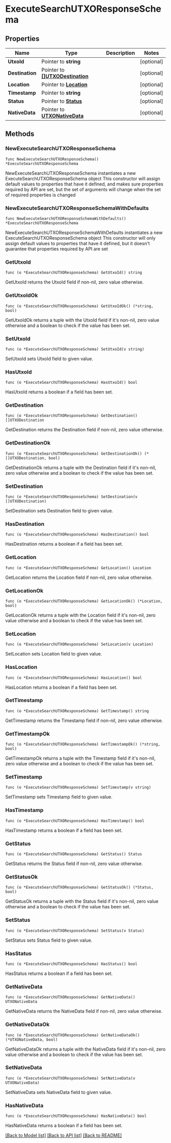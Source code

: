 # ExecuteSearchUTXOResponseSchema

## Properties

Name | Type | Description | Notes
------------ | ------------- | ------------- | -------------
**UtxoId** | Pointer to **string** |  | [optional] 
**Destination** | Pointer to [**[]UTXODestination**](UTXODestination.md) |  | [optional] 
**Location** | Pointer to [**Location**](Location.md) |  | [optional] 
**Timestamp** | Pointer to **string** |  | [optional] 
**Status** | Pointer to [**Status**](Status.md) |  | [optional] 
**NativeData** | Pointer to [**UTXONativeData**](UTXONativeData.md) |  | [optional] 

## Methods

### NewExecuteSearchUTXOResponseSchema

`func NewExecuteSearchUTXOResponseSchema() *ExecuteSearchUTXOResponseSchema`

NewExecuteSearchUTXOResponseSchema instantiates a new ExecuteSearchUTXOResponseSchema object
This constructor will assign default values to properties that have it defined,
and makes sure properties required by API are set, but the set of arguments
will change when the set of required properties is changed

### NewExecuteSearchUTXOResponseSchemaWithDefaults

`func NewExecuteSearchUTXOResponseSchemaWithDefaults() *ExecuteSearchUTXOResponseSchema`

NewExecuteSearchUTXOResponseSchemaWithDefaults instantiates a new ExecuteSearchUTXOResponseSchema object
This constructor will only assign default values to properties that have it defined,
but it doesn't guarantee that properties required by API are set

### GetUtxoId

`func (o *ExecuteSearchUTXOResponseSchema) GetUtxoId() string`

GetUtxoId returns the UtxoId field if non-nil, zero value otherwise.

### GetUtxoIdOk

`func (o *ExecuteSearchUTXOResponseSchema) GetUtxoIdOk() (*string, bool)`

GetUtxoIdOk returns a tuple with the UtxoId field if it's non-nil, zero value otherwise
and a boolean to check if the value has been set.

### SetUtxoId

`func (o *ExecuteSearchUTXOResponseSchema) SetUtxoId(v string)`

SetUtxoId sets UtxoId field to given value.

### HasUtxoId

`func (o *ExecuteSearchUTXOResponseSchema) HasUtxoId() bool`

HasUtxoId returns a boolean if a field has been set.

### GetDestination

`func (o *ExecuteSearchUTXOResponseSchema) GetDestination() []UTXODestination`

GetDestination returns the Destination field if non-nil, zero value otherwise.

### GetDestinationOk

`func (o *ExecuteSearchUTXOResponseSchema) GetDestinationOk() (*[]UTXODestination, bool)`

GetDestinationOk returns a tuple with the Destination field if it's non-nil, zero value otherwise
and a boolean to check if the value has been set.

### SetDestination

`func (o *ExecuteSearchUTXOResponseSchema) SetDestination(v []UTXODestination)`

SetDestination sets Destination field to given value.

### HasDestination

`func (o *ExecuteSearchUTXOResponseSchema) HasDestination() bool`

HasDestination returns a boolean if a field has been set.

### GetLocation

`func (o *ExecuteSearchUTXOResponseSchema) GetLocation() Location`

GetLocation returns the Location field if non-nil, zero value otherwise.

### GetLocationOk

`func (o *ExecuteSearchUTXOResponseSchema) GetLocationOk() (*Location, bool)`

GetLocationOk returns a tuple with the Location field if it's non-nil, zero value otherwise
and a boolean to check if the value has been set.

### SetLocation

`func (o *ExecuteSearchUTXOResponseSchema) SetLocation(v Location)`

SetLocation sets Location field to given value.

### HasLocation

`func (o *ExecuteSearchUTXOResponseSchema) HasLocation() bool`

HasLocation returns a boolean if a field has been set.

### GetTimestamp

`func (o *ExecuteSearchUTXOResponseSchema) GetTimestamp() string`

GetTimestamp returns the Timestamp field if non-nil, zero value otherwise.

### GetTimestampOk

`func (o *ExecuteSearchUTXOResponseSchema) GetTimestampOk() (*string, bool)`

GetTimestampOk returns a tuple with the Timestamp field if it's non-nil, zero value otherwise
and a boolean to check if the value has been set.

### SetTimestamp

`func (o *ExecuteSearchUTXOResponseSchema) SetTimestamp(v string)`

SetTimestamp sets Timestamp field to given value.

### HasTimestamp

`func (o *ExecuteSearchUTXOResponseSchema) HasTimestamp() bool`

HasTimestamp returns a boolean if a field has been set.

### GetStatus

`func (o *ExecuteSearchUTXOResponseSchema) GetStatus() Status`

GetStatus returns the Status field if non-nil, zero value otherwise.

### GetStatusOk

`func (o *ExecuteSearchUTXOResponseSchema) GetStatusOk() (*Status, bool)`

GetStatusOk returns a tuple with the Status field if it's non-nil, zero value otherwise
and a boolean to check if the value has been set.

### SetStatus

`func (o *ExecuteSearchUTXOResponseSchema) SetStatus(v Status)`

SetStatus sets Status field to given value.

### HasStatus

`func (o *ExecuteSearchUTXOResponseSchema) HasStatus() bool`

HasStatus returns a boolean if a field has been set.

### GetNativeData

`func (o *ExecuteSearchUTXOResponseSchema) GetNativeData() UTXONativeData`

GetNativeData returns the NativeData field if non-nil, zero value otherwise.

### GetNativeDataOk

`func (o *ExecuteSearchUTXOResponseSchema) GetNativeDataOk() (*UTXONativeData, bool)`

GetNativeDataOk returns a tuple with the NativeData field if it's non-nil, zero value otherwise
and a boolean to check if the value has been set.

### SetNativeData

`func (o *ExecuteSearchUTXOResponseSchema) SetNativeData(v UTXONativeData)`

SetNativeData sets NativeData field to given value.

### HasNativeData

`func (o *ExecuteSearchUTXOResponseSchema) HasNativeData() bool`

HasNativeData returns a boolean if a field has been set.


[[Back to Model list]](../README.md#documentation-for-models) [[Back to API list]](../README.md#documentation-for-api-endpoints) [[Back to README]](../README.md)


